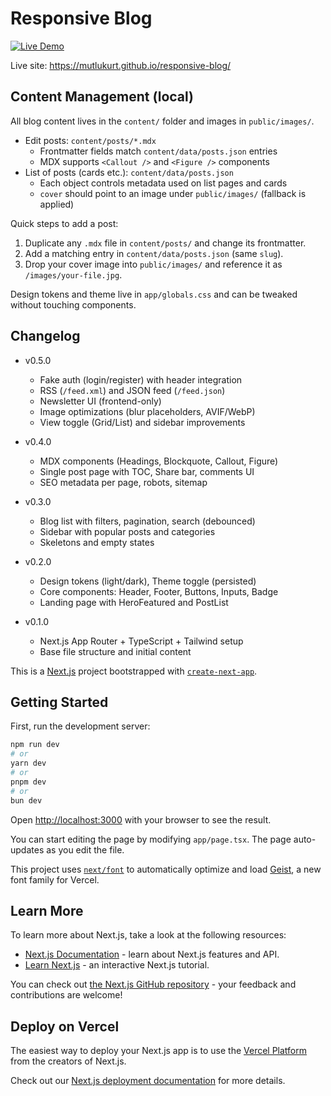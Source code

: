 # Responsive Blog

[![Live Demo](https://img.shields.io/badge/Live%20Demo-Open%20Site-3B82F6?logo=githubpages)](https://mutlukurt.github.io/responsive-blog/)

Live site: https://mutlukurt.github.io/responsive-blog/

## Content Management (local)

All blog content lives in the `content/` folder and images in `public/images/`.

- Edit posts: `content/posts/*.mdx`
  - Frontmatter fields match `content/data/posts.json` entries
  - MDX supports `<Callout />` and `<Figure />` components
- List of posts (cards etc.): `content/data/posts.json`
  - Each object controls metadata used on list pages and cards
  - `cover` should point to an image under `public/images/` (fallback is applied)

Quick steps to add a post:
1. Duplicate any `.mdx` file in `content/posts/` and change its frontmatter.
2. Add a matching entry in `content/data/posts.json` (same `slug`).
3. Drop your cover image into `public/images/` and reference it as `/images/your-file.jpg`.

Design tokens and theme live in `app/globals.css` and can be tweaked without touching components.

## Changelog

- v0.5.0
  - Fake auth (login/register) with header integration
  - RSS (`/feed.xml`) and JSON feed (`/feed.json`)
  - Newsletter UI (frontend-only)
  - Image optimizations (blur placeholders, AVIF/WebP)
  - View toggle (Grid/List) and sidebar improvements

- v0.4.0
  - MDX components (Headings, Blockquote, Callout, Figure)
  - Single post page with TOC, Share bar, comments UI
  - SEO metadata per page, robots, sitemap

- v0.3.0
  - Blog list with filters, pagination, search (debounced)
  - Sidebar with popular posts and categories
  - Skeletons and empty states

- v0.2.0
  - Design tokens (light/dark), Theme toggle (persisted)
  - Core components: Header, Footer, Buttons, Inputs, Badge
  - Landing page with HeroFeatured and PostList

- v0.1.0
  - Next.js App Router + TypeScript + Tailwind setup
  - Base file structure and initial content


This is a [Next.js](https://nextjs.org) project bootstrapped with [`create-next-app`](https://nextjs.org/docs/app/api-reference/cli/create-next-app).

## Getting Started

First, run the development server:

```bash
npm run dev
# or
yarn dev
# or
pnpm dev
# or
bun dev
```

Open [http://localhost:3000](http://localhost:3000) with your browser to see the result.

You can start editing the page by modifying `app/page.tsx`. The page auto-updates as you edit the file.

This project uses [`next/font`](https://nextjs.org/docs/app/building-your-application/optimizing/fonts) to automatically optimize and load [Geist](https://vercel.com/font), a new font family for Vercel.

## Learn More

To learn more about Next.js, take a look at the following resources:

- [Next.js Documentation](https://nextjs.org/docs) - learn about Next.js features and API.
- [Learn Next.js](https://nextjs.org/learn) - an interactive Next.js tutorial.

You can check out [the Next.js GitHub repository](https://github.com/vercel/next.js) - your feedback and contributions are welcome!

## Deploy on Vercel

The easiest way to deploy your Next.js app is to use the [Vercel Platform](https://vercel.com/new?utm_medium=default-template&filter=next.js&utm_source=create-next-app&utm_campaign=create-next-app-readme) from the creators of Next.js.

Check out our [Next.js deployment documentation](https://nextjs.org/docs/app/building-your-application/deploying) for more details.
